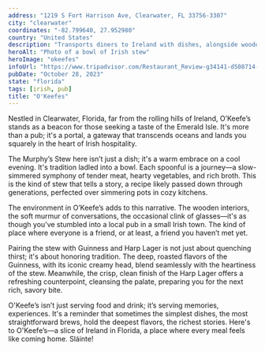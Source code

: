 ```yaml
---
address: "1219 S Fort Harrison Ave, Clearwater, FL 33756-3307"
city: "clearwater"
coordinates: "-82.799640, 27.952980"
country: "United States"
description: "Transports diners to Ireland with dishes, alongside wooden interiors and friendly atmosphere"
heroAlt: "Photo of a bowl of Irish stew"
heroImage: "okeefes"
infoUrl: "https://www.tripadvisor.com/Restaurant_Review-g34141-d508714-Reviews-O_Keefe_s_Tavern-Clearwater_Florida.html"
pubDate: "October 28, 2023"
state: "florida"
tags: [irish, pub]
title: "O'Keefes"
---
```


Nestled in Clearwater, Florida, far from the rolling hills of Ireland, O’Keefe’s stands as a beacon for those seeking a taste of the Emerald Isle. It's more than a pub; it's a portal, a gateway that transcends oceans and lands you squarely in the heart of Irish hospitality.

The Murphy’s Stew here isn’t just a dish; it's a warm embrace on a cool evening. It's tradition ladled into a bowl. Each spoonful is a journey—a slow-simmered symphony of tender meat, hearty vegetables, and rich broth. This is the kind of stew that tells a story, a recipe likely passed down through generations, perfected over simmering pots in cozy kitchens.

The environment in O’Keefe’s adds to this narrative. The wooden interiors, the soft murmur of conversations, the occasional clink of glasses—it's as though you’ve stumbled into a local pub in a small Irish town. The kind of place where everyone is a friend, or at least, a friend you haven’t met yet.

Pairing the stew with Guinness and Harp Lager is not just about quenching thirst; it's about honoring tradition. The deep, roasted flavors of the Guinness, with its iconic creamy head, blend seamlessly with the heartiness of the stew. Meanwhile, the crisp, clean finish of the Harp Lager offers a refreshing counterpoint, cleansing the palate, preparing you for the next rich, savory bite.

O'Keefe’s isn’t just serving food and drink; it’s serving memories, experiences. It's a reminder that sometimes the simplest dishes, the most straightforward brews, hold the deepest flavors, the richest stories. Here's to O'Keefe’s—a slice of Ireland in Florida, a place where every meal feels like coming home. Sláinte!
